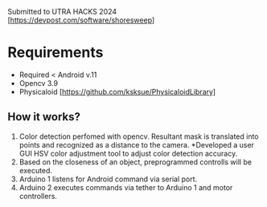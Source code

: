 Submitted to UTRA HACKS 2024 [https://devpost.com/software/shoresweep]

# Requirements
- Required < Android v.11
- Opencv 3.9
- Physicaloid [https://github.com/ksksue/PhysicaloidLibrary]

## How it works?
1. Color detection perfomed with opencv. Resultant mask is translated into points and recognized as a distance to the camera.
    *Developed a user GUI HSV color adjustment tool to adjust color detection accuracy.
2. Based on the closeness of an object, preprogrammed controlls will be executed.
3. Arduino 1 listens for Android command via serial port. 
4. Arduino 2 executes commands via tether to Arduino 1 and motor controllers.
